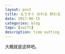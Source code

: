 ```yaml
---
layout: post
title: もうすぐ おわる 終わる
date: 2017-06-15
categories: blog
tags: [swift]
description: time outting
---
```

大概就是这样吧。
